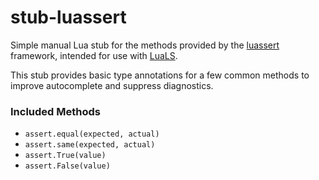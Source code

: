# stub-luassert

Simple manual Lua stub for the methods provided by the [luassert](https://github.com/Olivine-Labs/luassert) framework, intended for use with [LuaLS](https://github.com/LuaLS/lua-language-server).

This stub provides basic type annotations for a few common methods to improve autocomplete and suppress diagnostics.

### Included Methods

- `assert.equal(expected, actual)`
- `assert.same(expected, actual)`
- `assert.True(value)`
- `assert.False(value)`
  
